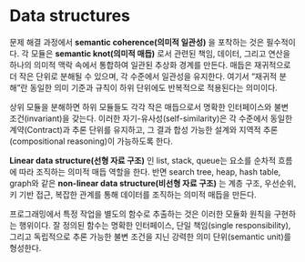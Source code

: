 # Data structures

문제 해결 과정에서 **semantic coherence(의미적 일관성)** 을 포착하는 것은 필수적이다. 각 모듈은 **semantic knot(의미적 매듭)** 로서 관련된 책임, 데이터, 그리고 연산을 하나의 의미적 맥락 속에서 통합하여 일관된 추상화 경계를 만든다. 매듭은 재귀적으로 더 작은 단위로 분해될 수 있으며, 각 수준에서 일관성을 유지한다. 여기서 “재귀적 분해”란 동일한 의미 기준과 규칙이 하위 단위에도 반복적으로 적용된다는 의미이다.

상위 모듈을 분해하면 하위 모듈들도 각각 작은 매듭으로서 명확한 인터페이스와 불변 조건(invariant)을 갖는다. 이러한 자기-유사성(self-similarity)은 각 수준에서 동일한 계약(Contract)과 추론 단위를 유지하고, 그 결과 합성 가능한 설계와 지역적 추론(compositional reasoning)이 가능하도록 한다.

**Linear data structure(선형 자료 구조)** 인 list, stack, queue는 요소를 순차적 흐름에 따라 조직하는 의미적 매듭 역할을 한다. 반면 search tree, heap, hash table, graph와 같은 **non-linear data structure(비선형 자료 구조)** 는 계층 구조, 우선순위, 키 기반 접근, 복잡한 관계를 통해 데이터를 조직하는 의미적 매듭을 만든다.

프로그래밍에서 특정 작업을 별도의 함수로 추출하는 것은 이러한 모듈화 원칙을 구현하는 행위이다. 잘 정의된 함수는 명확한 인터페이스, 단일 책임(single responsibility), 그리고 독립적으로 추론 가능한 불변 조건을 지닌 강력한 의미 단위(semantic unit)를 형성한다.
